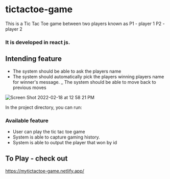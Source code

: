# tictactoe-game

This is a Tic Tac Toe game between two players known as 
P1 - player 1
P2 - player 2

### It is developed in react js.



## Intending feature
- The system should be able to ask the players name
- The system should automatically pick the players winning players name for winner's message.
_ The system should be able to move back to previous moves

![Screen Shot 2022-02-18 at 12 58 21 PM](https://user-images.githubusercontent.com/20610726/154679341-d483aee5-d99f-4435-ae97-81e7ad543f5e.png)


In the project directory, you can run:

### Available feature
- User can play the tic tac toe game
- System is able to capture gaming history.
- System is able to output the player that won by id

## To Play - check out
https://mytictactoe-game.netlify.app/
